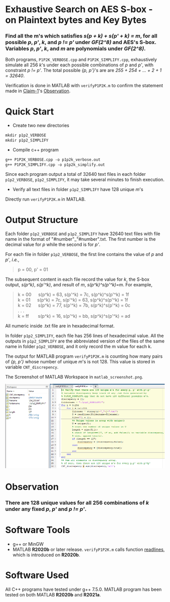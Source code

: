 # Exhaustive Search on AES S-box - on Plaintext bytes and Key Bytes
### Find all the m's which satisfies *s(p + k) + s(p' + k) = m*, for all possible *p*, *p'*, *k*, and *p != p'* under *GF(2^8)* and AES's S-box. Variables *p*, *p'*, *k*, and *m* are polynomials under *GF(2^8)*.

Both programs, `P1P2K_VERBOSE.cpp` and `P1P2K_SIMPLIFY.cpp`, exhaustively simulate all 256 *k*'s under each possible combinations of *p* and *p'*, with constraint *p != p'*. The total possible *{p, p'}*'s are are *255 + 254 + ... + 2 + 1 = 32640*.

Verification is done in MATLAB with `verifyP1P2K.m` to confirm the statement made in <u>Claim-1</u>'s <u>Observation</u>.

# Quick Start
* Create two new directories

```
mkdir p1p2_VERBOSE
mkdir p1p2_SIMPLIFY
```
* Compile c++ program

```
g++ P1P2K_VERBOSE.cpp -o p1p2k_verbose.out
g++ P1P2K_SIMPLIFY.cpp -o p1p2k_simplify.out
```
Since each program output a total of 32640 text files in each folder `p1p2_VERBOSE`, `p1p2_SIMPLIFY`, it may take several minutes to finish execution.

* Verify all text files in folder `p1p2_SIMPLIFY` have 128 unique *m*'s

Directly run `verifyP1P2K.m` in MATLAB.

# Output Structure
Each folder `p1p2_VERBOSE` and `p1p2_SIMPLIFY` have 32640 text files with file name in the format of "\#number"\_"#number".txt. The first number is the decimal value for *p* while the second is for *p'*.

For each file in folder `p1p2_VERBOSE`, the first line contains the value of *p* and *p'*, *i.e.*,
> p = 00, p' = 01

The subsequent content in each file record the value for *k*, the S-box output, *s(p^k)*, *s(p'^k)*, and result of *m*, *s(p^k)^s(p'^k)=m*.
For example,

> k = 00  &emsp; s(p^k) = 63, s(p'^k) = 7c, s(p^k)^s(p'^k) = 1f\
> k = 01  &emsp; s(p^k) = 7c, s(p'^k) = 63, s(p^k)^s(p'^k) = 1f\
> k = 02  &emsp; s(p^k) = 77, s(p'^k) = 7b, s(p^k)^s(p'^k) = 0c\
> . . .\
> k = ff  &ensp;&emsp; s(p^k) = 16, s(p'^k) = bb, s(p^k)^s(p'^k) = ad

All numeric inside .txt file are in hexadecimal format.

In folder `p1p2_SIMPLIFY`, each file has 256 lines of hexadecimal value. All the outputs in `p1p2_SIMPLIFY` are the abbreviated version of the files of the same name in folder `p1p2_VERBOSE`, and it only record the m value for each k.

The output for MATLAB program `verifyP1P2K.m` is counting how many pairs of *{p, p'}* whose number of unique *m*'s is not 128. This value is stored in variable `CNT_discrepency`.

The Screenshot of MATLAB Workspace in `matlab_screenshot.png`.

![](./matlab_screenshot.png)

# Observation
### There are 128 unique values for all 256 combinations of *k* under any fixed *p*, *p'* and *p != p'*.

# Software Tools
- g++ or MinGW
- MATLAB __R2020b__ or later release. `verifyP1P2K.m` calls function [readlines](https://www.mathworks.com/help/matlab/ref/readlines.html), which is introduced on __R2020b__.

# Software Used
All C++ programs have tested under g++ 7.5.0. MATLAB program has been tested on both MATLAB __R2020b__ and __R2021a__.
